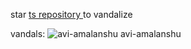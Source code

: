 star 
<a href="https://github.com/avi-amalanshu/avi-amalanshu/actions/workflows/vando.yml">
    ts repository
</a> 
to vandalize

vandals: <!-- manual --> ![avi-amalanshu](https://avatars.githubusercontent.com/u/75572381?size=24]) avi-amalanshu

